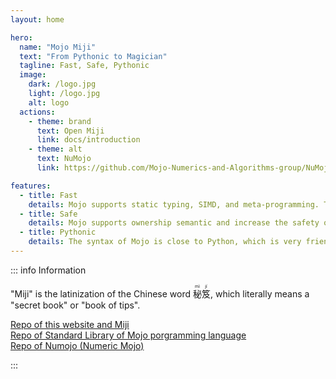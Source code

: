 ```yaml
---
layout: home

hero:
  name: "Mojo Miji"
  text: "From Pythonic to Magician"
  tagline: Fast, Safe, Pythonic
  image:
    dark: /logo.jpg
    light: /logo.jpg
    alt: logo
  actions:
    - theme: brand
      text: Open Miji
      link: docs/introduction
    - theme: alt
      text: NuMojo
      link: https://github.com/Mojo-Numerics-and-Algorithms-group/NuMojo

features:
  - title: Fast
    details: Mojo supports static typing, SIMD, and meta-programming. The speed of Mojo is much, much faster than that of Python.
  - title: Safe
    details: Mojo supports ownership semantic and increase the safety of memory.
  - title: Pythonic
    details: The syntax of Mojo is close to Python, which is very friendly for Python users.
---
```


::: info Information

"Miji" is the latinization of the Chinese word <ruby>秘<rt>mì</rt>笈<rt>jí</rt></ruby>, which literally means a "secret book" or "book of tips".

[Repo of this website and Miji](https://github.com/forFudan/MojoMiji)  
[Repo of Standard Library of Mojo porgramming language](https://github.com/modularml/mojo)  
[Repo of Numojo (Numeric Mojo)](https://github.com/Mojo-Numerics-and-Algorithms-group/NuMojo)

:::
